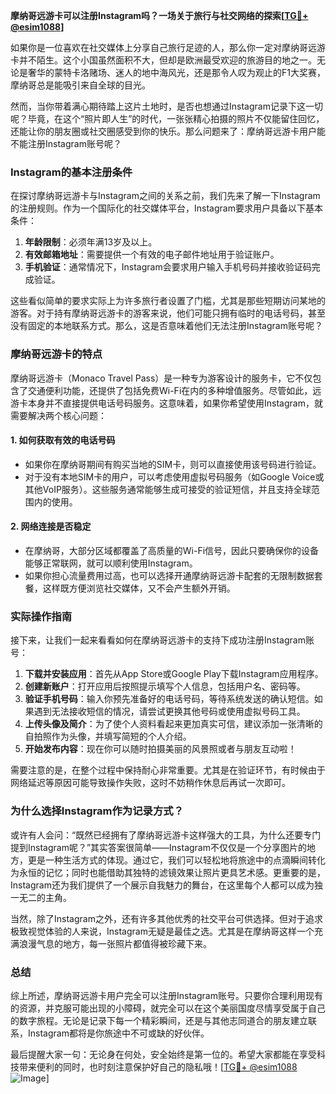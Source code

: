 **摩纳哥远游卡可以注册Instagram吗？一场关于旅行与社交网络的探索[[TG💪+ @esim1088](https://t.me/s/esim1088)]**

如果你是一位喜欢在社交媒体上分享自己旅行足迹的人，那么你一定对摩纳哥远游卡并不陌生。这个小国虽然面积不大，但却是欧洲最受欢迎的旅游目的地之一。无论是奢华的蒙特卡洛赌场、迷人的地中海风光，还是那令人叹为观止的F1大奖赛，摩纳哥总是能吸引来自全球的目光。

然而，当你带着满心期待踏上这片土地时，是否也想通过Instagram记录下这一切呢？毕竟，在这个“照片即人生”的时代，一张张精心拍摄的照片不仅能留住回忆，还能让你的朋友圈或社交圈感受到你的快乐。那么问题来了：摩纳哥远游卡用户能不能注册Instagram账号呢？

### Instagram的基本注册条件

在探讨摩纳哥远游卡与Instagram之间的关系之前，我们先来了解一下Instagram的注册规则。作为一个国际化的社交媒体平台，Instagram要求用户具备以下基本条件：

1. **年龄限制**：必须年满13岁及以上。
2. **有效邮箱地址**：需要提供一个有效的电子邮件地址用于验证账户。
3. **手机验证**：通常情况下，Instagram会要求用户输入手机号码并接收验证码完成验证。

这些看似简单的要求实际上为许多旅行者设置了门槛，尤其是那些短期访问某地的游客。对于持有摩纳哥远游卡的游客来说，他们可能只拥有临时的电话号码，甚至没有固定的本地联系方式。那么，这是否意味着他们无法注册Instagram账号呢？

### 摩纳哥远游卡的特点

摩纳哥远游卡（Monaco Travel Pass）是一种专为游客设计的服务卡，它不仅包含了交通便利功能，还提供了包括免费Wi-Fi在内的多种增值服务。尽管如此，远游卡本身并不直接提供电话号码服务。这意味着，如果你希望使用Instagram，就需要解决两个核心问题：

#### 1. **如何获取有效的电话号码**
   - 如果你在摩纳哥期间有购买当地的SIM卡，则可以直接使用该号码进行验证。
   - 对于没有本地SIM卡的用户，可以考虑使用虚拟号码服务（如Google Voice或其他VoIP服务）。这些服务通常能够生成可接受的验证短信，并且支持全球范围内的使用。

#### 2. **网络连接是否稳定**
   - 在摩纳哥，大部分区域都覆盖了高质量的Wi-Fi信号，因此只要确保你的设备能够正常联网，就可以顺利使用Instagram。
   - 如果你担心流量费用过高，也可以选择开通摩纳哥远游卡配套的无限制数据套餐，这样既方便浏览社交媒体，又不会产生额外开销。

### 实际操作指南

接下来，让我们一起来看看如何在摩纳哥远游卡的支持下成功注册Instagram账号：

1. **下载并安装应用**：首先从App Store或Google Play下载Instagram应用程序。
2. **创建新账户**：打开应用后按照提示填写个人信息，包括用户名、密码等。
3. **验证手机号码**：输入你预先准备好的电话号码，等待系统发送的确认短信。如果遇到无法接收短信的情况，请尝试更换其他号码或使用虚拟号码工具。
4. **上传头像及简介**：为了使个人资料看起来更加真实可信，建议添加一张清晰的自拍照作为头像，并填写简短的个人介绍。
5. **开始发布内容**：现在你可以随时拍摄美丽的风景照或者与朋友互动啦！

需要注意的是，在整个过程中保持耐心非常重要。尤其是在验证环节，有时候由于网络延迟等原因可能导致操作失败，这时不妨稍作休息后再试一次即可。

### 为什么选择Instagram作为记录方式？

或许有人会问：“既然已经拥有了摩纳哥远游卡这样强大的工具，为什么还要专门提到Instagram呢？”其实答案很简单——Instagram不仅仅是一个分享图片的地方，更是一种生活方式的体现。通过它，我们可以轻松地将旅途中的点滴瞬间转化为永恒的记忆；同时也能借助其独特的滤镜效果让照片更具艺术感。更重要的是，Instagram还为我们提供了一个展示自我魅力的舞台，在这里每个人都可以成为独一无二的主角。

当然，除了Instagram之外，还有许多其他优秀的社交平台可供选择。但对于追求极致视觉体验的人来说，Instagram无疑是最佳之选。尤其是在摩纳哥这样一个充满浪漫气息的地方，每一张照片都值得被珍藏下来。

### 总结

综上所述，摩纳哥远游卡用户完全可以注册Instagram账号。只要你合理利用现有的资源，并克服可能出现的小障碍，就完全可以在这个美丽国度尽情享受属于自己的数字旅程。无论是记录下每一个精彩瞬间，还是与其他志同道合的朋友建立联系，Instagram都将是你旅途中不可或缺的好伙伴。

最后提醒大家一句：无论身在何处，安全始终是第一位的。希望大家都能在享受科技带来便利的同时，也时刻注意保护好自己的隐私哦！[[TG💪+ @esim1088](https://t.me/s/esim1088) ![Image](https://i.postimg.cc/4NQfJmqS/Snipaste-2025-05-13-00-14-12.png)]